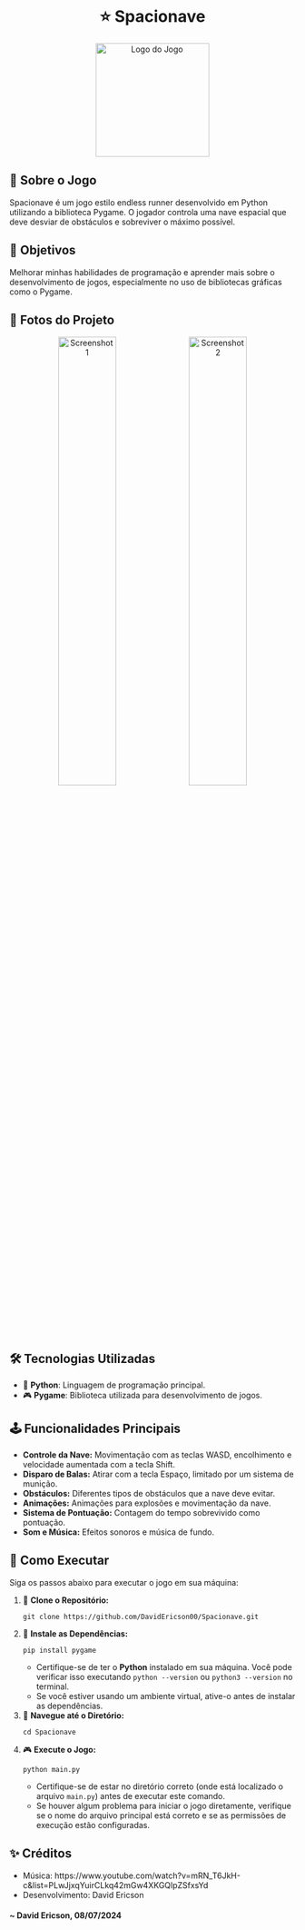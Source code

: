 <!DOCTYPE html>
<h1 align="center">
    ⭐ Spacionave
</h1>

<div align="center">
    <img src="https://i.imgur.com/SNJoyGN.png" alt="Logo do Jogo" width="200">
</div>

<h2>💫 Sobre o Jogo</h2>
<p>Spacionave é um jogo estilo endless runner desenvolvido em Python utilizando a biblioteca Pygame. O jogador controla uma nave espacial que deve desviar de obstáculos e sobreviver o máximo possível.</p>

<h2>📌 Objetivos</h2>
<p>Melhorar minhas habilidades de programação e aprender mais sobre o desenvolvimento de jogos, especialmente no uso de bibliotecas gráficas como o Pygame.</p>

<h2>🚀 Fotos do Projeto</h2>
<div align="center">
    <img src="https://i.imgur.com/oO4y9DF.png" alt="Screenshot 1" width="45%">
    <img src="https://imgur.com/cWZYLhU.png" alt="Screenshot 2" width="45%">
</div>

<h2>🛠️ Tecnologias Utilizadas</h2>
<ul>
    <li>📜 <strong>Python</strong>: Linguagem de programação principal.</li>
    <li>🎮 <strong>Pygame</strong>: Biblioteca utilizada para desenvolvimento de jogos.</li>
</ul>

<h2>🕹️ Funcionalidades Principais</h2>
<ul>
    <li><strong>Controle da Nave:</strong> Movimentação com as teclas WASD, encolhimento e velocidade aumentada com a tecla Shift.</li>
    <li><strong>Disparo de Balas:</strong> Atirar com a tecla Espaço, limitado por um sistema de munição.</li>
    <li><strong>Obstáculos:</strong> Diferentes tipos de obstáculos que a nave deve evitar.</li>
    <li><strong>Animações:</strong> Animações para explosões e movimentação da nave.</li>
    <li><strong>Sistema de Pontuação:</strong> Contagem do tempo sobrevivido como pontuação.</li>
    <li><strong>Som e Música:</strong> Efeitos sonoros e música de fundo.</li>
</ul>

<h2>📝 Como Executar</h2>
<p>Siga os passos abaixo para executar o jogo em sua máquina:</p>
<ol>
    <li>🔧 <strong>Clone o Repositório:</strong>
        <pre><code>git clone https://github.com/DavidEricson00/Spacionave.git</code></pre>
    </li>
    <li>🐍 <strong>Instale as Dependências:</strong>
        <pre><code>pip install pygame</code></pre>
        <ul>
            <li>Certifique-se de ter o <strong>Python</strong> instalado em sua máquina. Você pode verificar isso executando <code>python --version</code> ou <code>python3 --version</code> no terminal.</li>
            <li>Se você estiver usando um ambiente virtual, ative-o antes de instalar as dependências.</li>
        </ul>
    </li>
    <li>📁 <strong>Navegue até o Diretório:</strong>
        <pre><code>cd Spacionave</code></pre>
    </li>
    <li>🎮 <strong>Execute o Jogo:</strong>
        <pre><code>python main.py</code></pre>
        <ul>
            <li>Certifique-se de estar no diretório correto (onde está localizado o arquivo <code>main.py</code>) antes de executar este comando.</li>
            <li>Se houver algum problema para iniciar o jogo diretamente, verifique se o nome do arquivo principal está correto e se as permissões de execução estão configuradas.</li>
        </ul>
    </li>
</ol>

<h2>✨ Créditos</h2>
<ul>
    <li>Música: https://www.youtube.com/watch?v=mRN_T6JkH-c&list=PLwJjxqYuirCLkq42mGw4XKGQlpZSfxsYd</li>
    <li>Desenvolvimento: David Ericson</li>
</ul>

<h4>~ David Ericson, 08/07/2024</h4>
